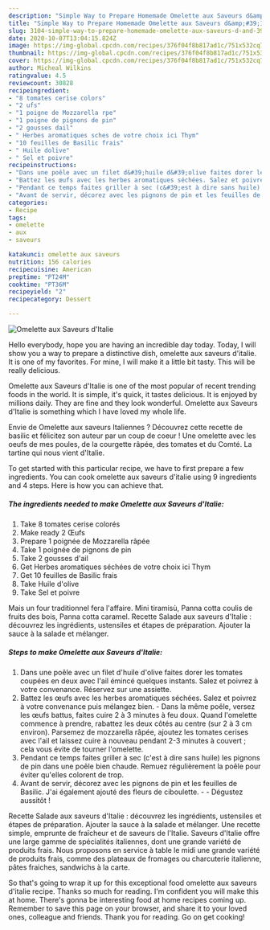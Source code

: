 ```yaml
---
description: "Simple Way to Prepare Homemade Omelette aux Saveurs d&amp;#39;Italie"
title: "Simple Way to Prepare Homemade Omelette aux Saveurs d&amp;#39;Italie"
slug: 3104-simple-way-to-prepare-homemade-omelette-aux-saveurs-d-and-39-italie
date: 2020-10-07T13:04:15.824Z
image: https://img-global.cpcdn.com/recipes/376f04f8b817ad1c/751x532cq70/omelette-aux-saveurs-ditalie-photo-principale-de-la-recette.jpg
thumbnail: https://img-global.cpcdn.com/recipes/376f04f8b817ad1c/751x532cq70/omelette-aux-saveurs-ditalie-photo-principale-de-la-recette.jpg
cover: https://img-global.cpcdn.com/recipes/376f04f8b817ad1c/751x532cq70/omelette-aux-saveurs-ditalie-photo-principale-de-la-recette.jpg
author: Micheal Wilkins
ratingvalue: 4.5
reviewcount: 30828
recipeingredient:
- "8 tomates cerise colors"
- "2 ufs"
- "1 poigne de Mozzarella rpe"
- "1 poigne de pignons de pin"
- "2 gousses dail"
- " Herbes aromatiques sches de votre choix ici Thym"
- "10 feuilles de Basilic frais"
- " Huile dolive"
- " Sel et poivre"
recipeinstructions:
- "Dans une poêle avec un filet d&#39;huile d&#39;olive faites dorer les tomates coupées en deux avec l&#39;ail émincé quelques instants. Salez et poivrez à votre convenance. Réservez sur une assiette."
- "Battez les œufs avec les herbes aromatiques séchées. Salez et poivrez à votre convenance puis mélangez bien. Dans la même poêle, versez les œufs battus, faites cuire 2 à 3 minutes à feu doux. Quand l&#39;omelette commence à prendre, rabattez les deux côtés au centre (sur 2 à 3 cm environ). Parsemez de mozzarella râpée, ajoutez les tomates cerises avec l&#39;ail et laissez cuire à nouveau pendant 2-3 minutes à couvert ; cela vous évite de tourner l&#39;omelette."
- "Pendant ce temps faites griller à sec (c&#39;est à dire sans huile) les pignons de pin dans une poêle bien chaude. Remuez régulièrement la poêle pour éviter qu&#39;elles colorent de trop."
- "Avant de servir, décorez avec les pignons de pin et les feuilles de Basilic. J&#39;ai également ajouté des fleurs de ciboulette.  Dégustez aussitôt !"
categories:
- Recipe
tags:
- omelette
- aux
- saveurs

katakunci: omelette aux saveurs 
nutrition: 156 calories
recipecuisine: American
preptime: "PT24M"
cooktime: "PT36M"
recipeyield: "2"
recipecategory: Dessert

---
```



![Omelette aux Saveurs d&#39;Italie](https://img-global.cpcdn.com/recipes/376f04f8b817ad1c/751x532cq70/omelette-aux-saveurs-ditalie-photo-principale-de-la-recette.jpg)

Hello everybody, hope you are having an incredible day today. Today, I will show you a way to prepare a distinctive dish, omelette aux saveurs d&#39;italie. It is one of my favorites. For mine, I will make it a little bit tasty. This will be really delicious.

Omelette aux Saveurs d&#39;Italie is one of the most popular of recent trending foods in the world. It is simple, it's quick, it tastes delicious. It is enjoyed by millions daily. They are fine and they look wonderful. Omelette aux Saveurs d&#39;Italie is something which I have loved my whole life.

Envie de Omelette aux saveurs Italiennes ? Découvrez cette recette de basilic et félicitez son auteur par un coup de coeur ! Une omelette avec les oeufs de mes poules, de la courgette râpée, des tomates et du Comté. La tartine qui nous vient d&#39;Italie.


To get started with this particular recipe, we have to first prepare a few ingredients. You can cook omelette aux saveurs d&#39;italie using 9 ingredients and 4 steps. Here is how you can achieve that.

<!--inarticleads1-->

##### The ingredients needed to make Omelette aux Saveurs d&#39;Italie:

1. Take 8 tomates cerise colorés
1. Make ready 2 Œufs
1. Prepare 1 poignée de Mozzarella râpée
1. Take 1 poignée de pignons de pin
1. Take 2 gousses d&#39;ail
1. Get  Herbes aromatiques séchées de votre choix ici Thym
1. Get 10 feuilles de Basilic frais
1. Take  Huile d&#39;olive
1. Take  Sel et poivre


Mais un four traditionnel fera l&#39;affaire. Mini tiramisù, Panna cotta coulis de fruits des bois, Panna cotta caramel. Recette Salade aux saveurs d&#39;Italie : découvrez les ingrédients, ustensiles et étapes de préparation. Ajouter la sauce à la salade et mélanger. 

<!--inarticleads2-->

##### Steps to make Omelette aux Saveurs d&#39;Italie:

1. Dans une poêle avec un filet d&#39;huile d&#39;olive faites dorer les tomates coupées en deux avec l&#39;ail émincé quelques instants. Salez et poivrez à votre convenance. Réservez sur une assiette.
1. Battez les œufs avec les herbes aromatiques séchées. Salez et poivrez à votre convenance puis mélangez bien. - Dans la même poêle, versez les œufs battus, faites cuire 2 à 3 minutes à feu doux. Quand l&#39;omelette commence à prendre, rabattez les deux côtés au centre (sur 2 à 3 cm environ). Parsemez de mozzarella râpée, ajoutez les tomates cerises avec l&#39;ail et laissez cuire à nouveau pendant 2-3 minutes à couvert ; cela vous évite de tourner l&#39;omelette.
1. Pendant ce temps faites griller à sec (c&#39;est à dire sans huile) les pignons de pin dans une poêle bien chaude. Remuez régulièrement la poêle pour éviter qu&#39;elles colorent de trop.
1. Avant de servir, décorez avec les pignons de pin et les feuilles de Basilic. J&#39;ai également ajouté des fleurs de ciboulette. -  - Dégustez aussitôt !


Recette Salade aux saveurs d&#39;Italie : découvrez les ingrédients, ustensiles et étapes de préparation. Ajouter la sauce à la salade et mélanger. Une recette simple, emprunte de fraîcheur et de saveurs de l&#39;Italie. Saveurs d&#39;Italie offre une large gamme de spécialités italiennes, dont une grande variété de produits frais. Nous proposons en service à table le midi une grande variété de produits frais, comme des plateaux de fromages ou charcuterie italienne, pâtes fraiches, sandwichs à la carte. 

So that's going to wrap it up for this exceptional food omelette aux saveurs d&#39;italie recipe. Thanks so much for reading. I'm confident you will make this at home. There's gonna be interesting food at home recipes coming up. Remember to save this page on your browser, and share it to your loved ones, colleague and friends. Thank you for reading. Go on get cooking!
